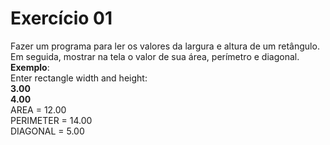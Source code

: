 # Exercício 01 
Fazer um programa para ler os valores da largura e altura de um retângulo. Em seguida, mostrar na tela o valor de sua área, perímetro e diagonal.    
**Exemplo**:    
Enter rectangle width and height:   
**3.00**   
**4.00**   
AREA = 12.00   
PERIMETER = 14.00   
DIAGONAL = 5.00   
